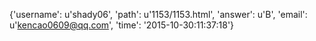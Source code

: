 {'username': u'shady06', 'path': u'1153/1153.html', 'answer': u'B', 'email': u'kencao0609@qq.com', 'time': '2015-10-30:11:37:18'}